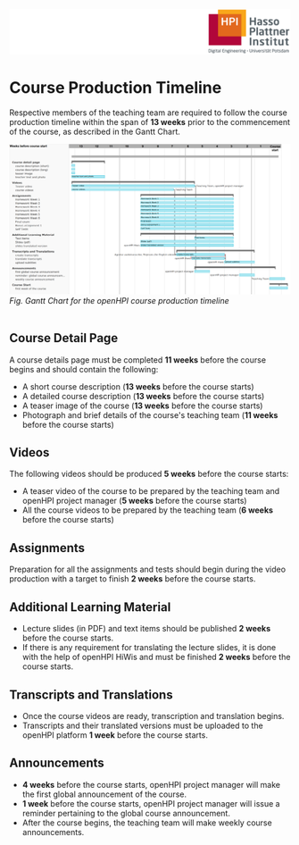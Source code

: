 ![HPI Logo](../../img/HPI_Logo.png)

# Course Production Timeline  

Respective members of the teaching team are required to follow the course production timeline within the span of ****13 weeks**** prior to the commencement of the course, as described in the Gantt Chart.  

![Gantt Chart](../../img/bestpractices/projectmanagement/Gantt_Chart.png)  
*Fig. Gantt Chart for the openHPI course production timeline*  
<br>

## Course Detail Page  

A course details page must be completed **11 weeks** before the course begins and should contain the following:  

* A short course description (**13 weeks** before the course starts)
* A detailed course description (**13 weeks** before the course starts)
* A teaser image of the course (**13 weeks** before the course starts)
* Photograph and brief details of the course's teaching team (**11 weeks** before the course starts)

## Videos  
The following videos should be produced **5 weeks** before the course starts:  

* A teaser video of the course to be prepared by the teaching team and openHPI project manager (**5 weeks** before the course starts)
* All the course videos to be prepared by the teaching team (**6 weeks** before the course starts)

## Assignments  

Preparation for all the assignments and tests should begin during the video production with a target to finish **2 weeks** before the course starts.

## Additional Learning Material  

* Lecture slides (in PDF) and text items should be published **2 weeks** before the course starts.  
* If there is any requirement for translating the lecture slides, it is done with the help of openHPI HiWis and must be finished **2 weeks** before the course starts.

## Transcripts and Translations   

* Once the course videos are ready, transcription and translation begins.  
* Transcripts and their translated versions must be uploaded to the openHPI platform **1 week** before the course starts.

## Announcements  

* **4 weeks** before the course starts, openHPI project manager will make the first global announcement of the course.
* **1 week** before the course starts, openHPI project manager will issue a reminder pertaining to the global course announcement.
* After the course begins, the teaching team will make weekly course announcements.
